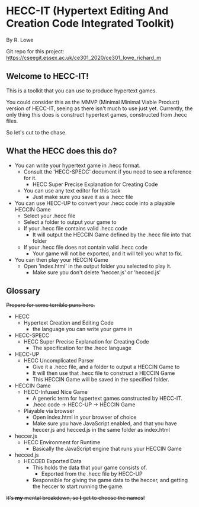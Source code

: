 # HECC-IT (Hypertext Editing And Creation Code Integrated Toolkit)

By R. Lowe

Git repo for this project: https://cseegit.essex.ac.uk/ce301_2020/ce301_lowe_richard_m

## Welcome to HECC-IT!

This is a toolkit that you can use to produce hypertext games.

You could consider this as the MMVP (Minimal Minimal Viable Product)
version of HECC-IT, seeing as there isn't much to use just yet.
Currently, the only thing this does is construct hypertext games,
constructed from .hecc files.

So let's cut to the chase.

## What the HECC does this do?

* You can write your hypertext game in .hecc format.
    * Consult the 'HECC-SPECC' document if you need to see a reference for it.
        * HECC Super Precise Explanation for Creating Code
    * You can use any text editor for this task
        * Just make sure you save it as a .hecc file
* You can use HECC-UP to convert your .hecc code into a playable HECCIN Game
    * Select your .hecc file
    * Select a folder to output your game to
    * If your .hecc file contains valid .hecc code
        * It will output the HECCIN Game defined by the .hecc file into that folder
    * If your .hecc file does not contain valid .hecc code
        * Your game will not be exported, and it will tell you what to fix.
* You can then play your HECCIN Game
    * Open 'index.html' in the output folder you selected to play it.
        * Make sure you don't delete 'heccer.js' or 'hecced.js'
        

## Glossary

~~Prepare for some terrible puns here.~~

* HECC
    * Hypertext Creation and Editing Code
        * the language you can write your game in
* HECC-SPECC
    * HECC Super Precise Explanation for Creating Code
        * The specification for the .hecc language
* HECC-UP
    * HECC Uncomplicated Parser
        * Give it a .hecc file, and a folder to output a HECCIN Game to
        * It will then use that .hecc file to construct a HECCIN Game
        * This HECCIN Game will be saved in the specified folder.
* HECCIN Game
    * HECC-Infused Nice Game
        * A generic term for hypertext games constructed by HECC-IT.
        * .hecc code -> HECC-UP -> HECCIN Game
    * Playable via browser
        * Open index.html in your browser of choice
        * Make sure you have JavaScript enabled, and that you have heccer.js and hecced.js in the same folder as index.html
* heccer.js
    * HECC Environment for Runtime
        * Basically the JavaScript engine that runs your HECCIN Game
* hecced.js
    * HECCED Exported Data
        * This holds the data that your game consists of.
            * Exported from the .hecc file by HECC-UP
        * Responsible for giving the game data to the heccer, and getting the heccer to start running the game.

~~It's **my** mental breakdown, so **I** get to choose the names!~~